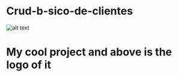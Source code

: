 # Crud-b-sico-de-clientes
 
 ![alt text]( https://user-images.githubusercontent.com/64666399/179353063-0ddcf775-6bc8-4f8c-88ac-f93b04f9642d.png)
# My cool project and above is the logo of it
